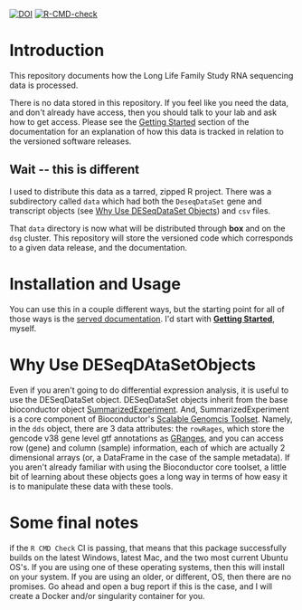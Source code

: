 [![DOI](https://zenodo.org/badge/665251410.svg)](https://zenodo.org/badge/latestdoi/665251410)
[![R-CMD-check](https://github.com/cmatKhan/llfsRnaseq/actions/workflows/R-CMD-check.yaml/badge.svg)](https://github.com/cmatKhan/llfsRnaseq/actions/workflows/R-CMD-check.yaml)

# Introduction

This repository documents how the Long Life Family Study RNA sequencing data 
is processed.  

There is no data stored in this repository. If you feel like you need the 
data, and don't already have access, then you should talk to your lab and 
ask how to get access.  Please see the [Getting Started](https://cmatkhan.github.io/llfsRnaseq/articles/llfsRnaseq.html) section of the 
documentation for an explanation of how this data is tracked in relation to the 
versioned software releases.

## Wait -- this is different

I used to distribute this data as a tarred, zipped R project. There was a 
subdirectory called `data` which had both the `DeseqDataSet` gene and 
transcript objects 
(see [Why Use DESeqDataSet Objects](#why-use-deseqdataset-objects)) and 
`csv` files.  

That `data` directory is now what will be distributed through **box** and on 
the `dsg` cluster. This repository will store the versioned code which 
corresponds to a given data release, and the documentation.  

# Installation and Usage

You can use this in a couple different ways, but the starting point for all 
of those ways is the [served documentation](https://cmatkhan.github.io/LLFS_RNAseq_dataprocessing/). 
I'd start with [**Getting Started**](https://cmatkhan.github.io/llfsRnaseq/articles/llfsRnaseq.html), myself.

# Why Use DESeqDAtaSetObjects

Even if you aren't going to do differential expression analysis, it is useful 
to use the DESeqDataSet object. DESeqDataSet objects inherit from the base 
bioconductor object 
[SummarizedExperiment](https://www.bioconductor.org/packages/devel/bioc/vignettes/SummarizedExperiment/inst/doc/SummarizedExperiment.html).
 And, SummarizedExperiment is a core component of Bioconductor's 
 [Scalable Genomcis Toolset](https://pubmed.ncbi.nlm.nih.gov/28018047/). Namely, 
 in the `dds` object, there are 3 data attributes: the `rowRages`, which store 
 the gencode v38 gene level gtf annotations as [GRanges](https://bioconductor.org/packages/release/bioc/vignettes/GenomicRanges/inst/doc/GenomicRangesIntroduction.html), 
 and you can access row (gene) and column (sample) information, each of which are 
 actually 2 dimensional arrays (or, a DataFrame in the case of the sample metadata). 
 If you aren't already familiar with using the Bioconductor core toolset, a little 
 bit of learning about these objects goes a long way in terms of how easy it is to 
 manipulate these data with these tools.
 
 # Some final notes
 
 if the `R CMD Check` CI is passing, that means that this package successfully 
 builds on the latest Windows, latest Mac, and the two most current Ubuntu OS's. 
 If you are using one of these operating systems, then this will install on 
 your system. If you are using an older, or different, OS, then there are no 
 promises. Go ahead and open a bug report if this is the case, and I will create 
 a Docker and/or singularity container for you.
